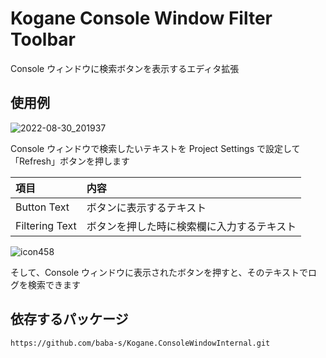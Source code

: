# Kogane Console Window Filter Toolbar

Console ウィンドウに検索ボタンを表示するエディタ拡張

## 使用例

![2022-08-30_201937](https://user-images.githubusercontent.com/6134875/187423868-a76b1a17-761a-4e6e-b36c-21602f1314fd.png)

Console ウィンドウで検索したいテキストを Project Settings で設定して「Refresh」ボタンを押します

|項目|内容|
|:--|:--|
|Button Text|ボタンに表示するテキスト|
|Filtering Text|ボタンを押した時に検索欄に入力するテキスト|

![icon458](https://user-images.githubusercontent.com/6134875/187423887-b695d3c9-579c-4e3b-a458-510f85a66a20.gif)

そして、Console ウィンドウに表示されたボタンを押すと、そのテキストでログを検索できます

## 依存するパッケージ

```
https://github.com/baba-s/Kogane.ConsoleWindowInternal.git
```
